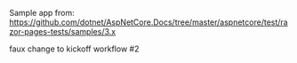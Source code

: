 Sample app from: https://github.com/dotnet/AspNetCore.Docs/tree/master/aspnetcore/test/razor-pages-tests/samples/3.x

faux change to kickoff workflow #2